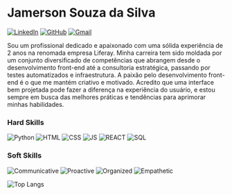 # Jamerson Souza da Silva
[![LinkedIn](https://img.shields.io/badge/LinkedIn-000?style=for-the-badge&logo=linkedin&logoColor=0E76A8)](https://www.linkedin.com/in/jamerson-souza/)
[![GitHub](https://img.shields.io/badge/GitHub-100000?style=for-the-badge&logo=github&logoColor=white)](https://github.com/Jamersonze)
[![Gmail](https://img.shields.io/badge/Gmail-333333?style=for-the-badge&logo=gmail&logoColor=red)](mailto:jamersonze54@gmail.com)

Sou um profissional dedicado e apaixonado com uma sólida experiência de 2 anos na renomada empresa Liferay. Minha carreira tem sido moldada por um conjunto diversificado de competências que abrangem desde o desenvolvimento front-end até a consultoria estratégica, passando por testes automatizados e infraestrutura.
A paixão pelo desenvolvimento front-end é o que me mantém criativo e motivado. Acredito que uma interface bem projetada pode fazer a diferença na experiência do usuário, e estou sempre em busca das melhores práticas e tendências para aprimorar minhas habilidades.


### Hard Skills
![Python](https://img.shields.io/badge/Python-000?style=for-the-badge&logo=python)
![HTML](https://img.shields.io/badge/HTML-000?style=for-the-badge&logo=HTML5)
![CSS](https://img.shields.io/badge/CSS-000?style=for-the-badge&logo=CSS3)
![JS](https://img.shields.io/badge/JavaScript-000?style=for-the-badge&logo=javascript)
![REACT](https://img.shields.io/badge/React-000?style=for-the-badge&logo=react)
![SQL](https://img.shields.io/badge/SQL-000?style=for-the-badge&logo=sql)

### Soft Skills
![Communicative](https://img.shields.io/badge/Communicative-000?style=for-the-badge)
![Proactive](https://img.shields.io/badge/Proactive-000?style=for-the-badge)
![Organized](https://img.shields.io/badge/Organized-000?style=for-the-badge)
![Empathetic](https://img.shields.io/badge/Empathetic-000?style=for-the-badge)

![Top Langs](https://github-readme-stats-git-masterrstaa-rickstaa.vercel.app/api/top-langs/?username=Jamersonze&layout=compact&bg_color=000&border_color=4622bd&title_color=4f1df2&text_color=FFF)